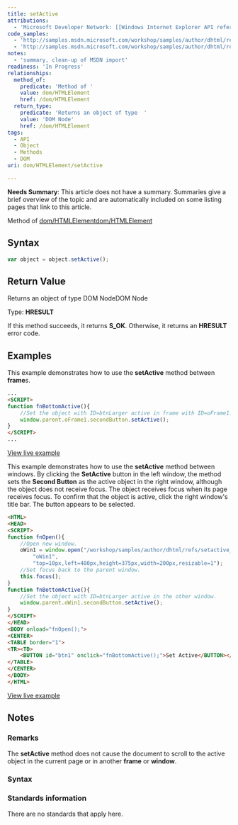 ```yaml
---
title: setActive
attributions:
  - 'Microsoft Developer Network: [[Windows Internet Explorer API reference](http://msdn.microsoft.com/en-us/library/ie/hh828809%28v=vs.85%29.aspx) Article]'
code_samples:
  - 'http://samples.msdn.microsoft.com/workshop/samples/author/dhtml/refs/setActive.htm'
  - 'http://samples.msdn.microsoft.com/workshop/samples/author/dhtml/refs/setActive_2.htm'
notes:
  - 'summary, clean-up of MSDN import'
readiness: 'In Progress'
relationships:
  method_of:
    predicate: 'Method of '
    value: dom/HTMLElement
    href: /dom/HTMLElement
  return_type:
    predicate: 'Returns an object of type  '
    value: 'DOM Node'
    href: /dom/HTMLElement
tags:
  - API
  - Object
  - Methods
  - DOM
uri: dom/HTMLElement/setActive

---
```

**Needs Summary**: This article does not have a summary. Summaries give a brief overview of the topic and are automatically included on some listing pages that link to this article.

Method of [dom/HTMLElement](/dom/HTMLElement)[dom/HTMLElement](/dom/HTMLElement)

## Syntax

``` js
var object = object.setActive();
```

## Return Value

Returns an object of type DOM NodeDOM Node

Type: **HRESULT**

If this method succeeds, it returns **S\_OK**. Otherwise, it returns an **HRESULT** error code.

## Examples

This example demonstrates how to use the **setActive** method between **frame**s.

``` html
...
<SCRIPT>
function fnBottomActive(){
    //Set the object with ID=btnLarger active in frame with ID=oFrame1.
    window.parent.oFrame1.secondButton.setActive();
}
</SCRIPT>
...
```

[View live example](http://samples.msdn.microsoft.com/workshop/samples/author/dhtml/refs/setActive.htm)

This example demonstrates how to use the **setActive** method between windows. By clicking the **SetActive** button in the left window, the method sets the **Second Button** as the active object in the right window, although the object does not receive focus. The object receives focus when its page receives focus. To confirm that the object is active, click the right window's title bar. The button appears to be selected.

``` html
<HTML>
<HEAD>
<SCRIPT>
function fnOpen(){
    //Open new window.
    oWin1 = window.open("/workshop/samples/author/dhtml/refs/setactive_content.htm",
        "oWin1",
        "top=10px,left=480px,height=375px,width=200px,resizable=1");
    //Set focus back to the parent window.
    this.focus();
}
function fnBottomActive(){
    //Set the object with ID=btnLarger active in the other window.
    window.parent.oWin1.secondButton.setActive();
}
</SCRIPT>
</HEAD>
<BODY onload="fnOpen();">
<CENTER>
<TABLE border="1">
<TR><TD>
    <BUTTON id="btn1" onclick="fnBottomActive();">Set Active</BUTTON></TD></TR>
</TABLE>
</CENTER>
</BODY>
</HTML>
```

[View live example](http://samples.msdn.microsoft.com/workshop/samples/author/dhtml/refs/setActive_2.htm)

## Notes

### Remarks

The **setActive** method does not cause the document to scroll to the active object in the current page or in another **frame** or **window**.

### Syntax

### Standards information

There are no standards that apply here.
